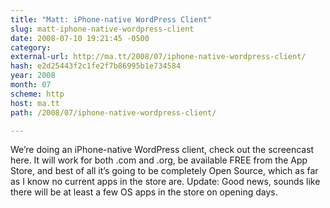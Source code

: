 ```yaml
---
title: "Matt: iPhone-native WordPress Client"
slug: matt-iphone-native-wordpress-client
date: 2008-07-10 19:21:45 -0500
category: 
external-url: http://ma.tt/2008/07/iphone-native-wordpress-client/
hash: e2d25443f2c1fe2f7b86995b1e734584
year: 2008
month: 07
scheme: http
host: ma.tt
path: /2008/07/iphone-native-wordpress-client/

---
```


We’re doing an iPhone-native WordPress client, check out the screencast here. It will work for both .com and .org, be available FREE from the App Store, and best of all it’s going to be completely Open Source, which
as far as I know no current apps in the store are. Update: Good news, sounds like there will be at least a few OS apps in the store on opening days.

